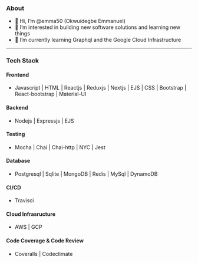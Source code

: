### About
- 👋 Hi, I’m @emma50 (Okwuidegbe Emmanuel)
- 👀 I’m interested in building new software solutions and learning new things
- 🌱 I’m currently learning Graphql and the Google Cloud Infrastructure
___
### Tech Stack
#### Frontend
- Javascript | HTML | Reactjs | Reduxjs | Nextjs | EJS | CSS | Bootstrap | React-bootstrap | Material-UI
#### Backend
- Nodejs | Expressjs | EJS
#### Testing 
- Mocha | Chai | Chai-http | NYC | Jest 
#### Database
- Postgresql | Sqlite | MongoDB | Redis | MySql | DynamoDB
#### CI/CD
- Travisci
#### Cloud Infrasructure
- AWS | GCP
#### Code Coverage & Code Review
- Coveralls | Codeclimate

   

